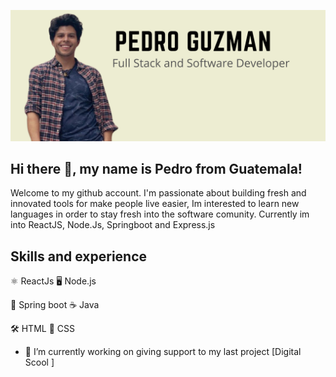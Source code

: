 


![Test Image 4](https://github.com/Pedro1899/DigitalSchoolFrontEnd/blob/master/public/images/bannerGithub.png)


## Hi there 👋, my name is Pedro from Guatemala!

Welcome to my github account. I'm passionate about building fresh and innovated tools for make people live easier, Im interested to learn new languages in order to stay fresh into the software comunity. Currently im into ReactJS, Node.Js, Springboot and Express.js

## Skills and experience

⚛  ReactJs      🖥️ Node.js

🍃 Spring boot   ☕ Java


🛠️ HTML          🎨 CSS


- 🔭 I’m currently working on giving support to my last project [Digital Scool ]
